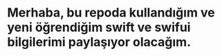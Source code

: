 # Merhaba, bu repoda kullandığım ve yeni öğrendiğim swift ve swifui bilgilerimi paylaşıyor olacağım.
